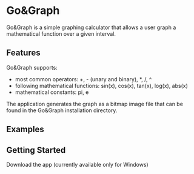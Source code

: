 # Go&Graph
Go&Graph is a simple graphing calculator that allows a user graph a mathematical function over a given interval.

## Features
Go&Graph supports:
* most common operators: +, - (unary and binary), *, /, ^
* following mathematical functions: sin(x), cos(x), tan(x), log(x), abs(x)
* mathematical constants: pi, e

The application generates the graph as a bitmap image file that can be found in the Go&Graph installation directory.

## Examples

## Getting Started
Download the app (currently available only for Windows)
